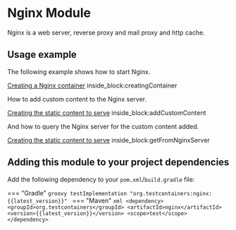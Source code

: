 # Nginx Module

Nginx is a web server, reverse proxy and mail proxy and http cache.

## Usage example

The following example shows how to start Nginx.

<!--codeinclude-->
[Creating a Nginx container](../../modules/nginx/src/test/java/org/testcontainers/nginx/NginxContainerTest.java) inside_block:creatingContainer
<!--/codeinclude-->

How to add custom content to the Nginx server.

<!--codeinclude-->
[Creating the static content to serve](../../modules/nginx/src/test/java/org/testcontainers/nginx/NginxContainerTest.java) inside_block:addCustomContent
<!--/codeinclude-->

And how to query the Nginx server for the custom content added.

<!--codeinclude-->
[Creating the static content to serve](../../modules/nginx/src/test/java/org/testcontainers/nginx/NginxContainerTest.java) inside_block:getFromNginxServer
<!--/codeinclude-->

## Adding this module to your project dependencies

Add the following dependency to your `pom.xml`/`build.gradle` file:

=== "Gradle"
    ```groovy
    testImplementation "org.testcontainers:nginx:{{latest_version}}"
    ```
=== "Maven"
    ```xml
    <dependency>
        <groupId>org.testcontainers</groupId>
        <artifactId>nginx</artifactId>
        <version>{{latest_version}}</version>
        <scope>test</scope>
    </dependency>
    ```
